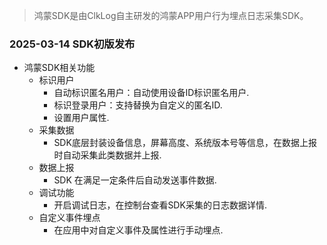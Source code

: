 > 鸿蒙SDK是由ClkLog自主研发的鸿蒙APP用户行为埋点日志采集SDK。

### 2025-03-14 SDK初版发布

- 鸿蒙SDK相关功能
  - 标识用户
    - 自动标识匿名用户：自动使用设备ID标识匿名用户.
    - 标识登录用户：支持替换为自定义的匿名ID.
    - 设置用户属性.
  - 采集数据
    - SDK底层封装设备信息，屏幕高度、系统版本号等信息，在数据上报时自动采集此类数据并上报.
  - 数据上报
    - SDK 在满足一定条件后自动发送事件数据.
  - 调试功能
    - 开启调试日志，在控制台查看SDK采集的日志数据详情.
  - 自定义事件埋点
    - 在应用中对自定义事件及属性进行手动埋点.
